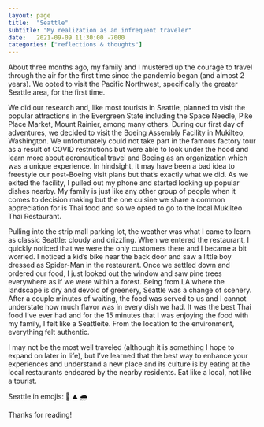 ```yaml
---
layout: page
title:  "Seattle"
subtitle: "My realization as an infrequent traveler"
date:   2021-09-09 11:30:00 -7000
categories: ["reflections & thoughts"]
---
```


About three months ago, my family and I mustered up the courage to travel through the air for the first time since the pandemic began (and almost 2 years). We opted to visit the Pacific Northwest, specifically the greater Seattle area, for the first time.

We did our research and, like most tourists in Seattle, planned to visit the popular attractions in the Evergreen State including the Space Needle, Pike Place Market, Mount Rainier, among many others. During our first day of adventures, we decided to visit the Boeing Assembly Facility in Mukilteo, Washington. We unfortunately could not take part in the famous factory tour as a result of COVID restrictions but were able to look under the hood and learn more about aeronautical travel and Boeing as an organization which was a unique experience. In hindsight, it may have been a bad idea to freestyle our post-Boeing visit plans but that’s exactly what we did. As we exited the facility, I pulled out my phone and started looking up popular dishes nearby. My family is just like any other group of people when it comes to decision making but the one cuisine we share a common appreciation for is Thai food and so we opted to go to the local Mukilteo Thai Restaurant.

Pulling into the strip mall parking lot, the weather was what I came to learn as classic Seattle: cloudy and drizzling. When we entered the restaurant, I quickly noticed that we were the only customers there and I became a bit worried. I noticed a kid’s bike near the back door and saw a little boy dressed as Spider-Man in the restaurant. Once we settled down and ordered our food, I just looked out the window and saw pine trees everywhere as if we were within a forest. Being from LA where the landscape is dry and devoid of greenery, Seattle was a change of scenery.
After a couple minutes of waiting, the food was served to us and I cannot understate how much flavor was in every dish we had. It was the best Thai food I’ve ever had and for the 15 minutes that I was enjoying the food with my family, I felt like a Seattleite. From the location to the environment, everything felt authentic.

I may not be the most well traveled (although it is something I hope to expand on later in life), but I’ve learned that the best way to enhance your experiences and understand a new place and its culture is by eating at the local restaurants endeared by the nearby residents. Eat like a local, not like a tourist. 

Seattle in emojis: 🌲 ⛰️ 🌧️
  
Thanks for reading!